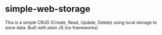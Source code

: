 # simple-web-storage
This is a simple CRUD (Create, Read, Update, Delete) using local storage to store data. Built with plain JS (no frameworks)
